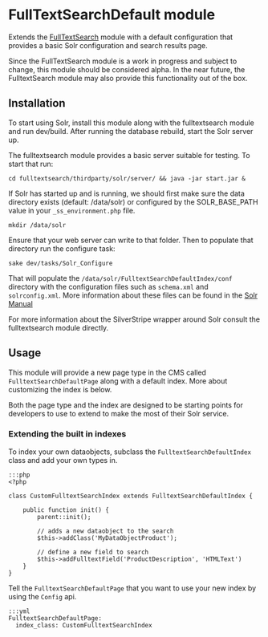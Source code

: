 # FullTextSearchDefault module

Extends the [FullTextSearch](https://github.com/silverstripe-labs/silverstripe-fulltextsearch)
module with a default configuration that provides a basic Solr configuration and
search results page.

Since the FullTextSearch module is a work in progress and subject to change, 
this module should be considered alpha. In the near future, the FulltextSearch
module may also provide this functionality out of the box.

## Installation

To start using Solr, install this module along with the fulltextsearch module
and run dev/build. After running the database rebuild, start the Solr server up. 

The fulltextsearch module provides a basic server suitable for testing. To start 
that run:

	cd fulltextsearch/thirdparty/solr/server/ && java -jar start.jar &

If Solr has started up and is running, we should first make sure the data 
directory exists (default: /data/solr) or configured by the SOLR_BASE_PATH
value in your `_ss_environment.php` file.

	mkdir /data/solr

Ensure that your web server can write to that folder. Then to populate that
directory run the configure task:

	sake dev/tasks/Solr_Configure

That will populate the `/data/solr/FulltextSearchDefaultIndex/conf` directory 
with the configuration files such as `schema.xml` and `solrconfig.xml`. More
information about these files can be found in the [Solr Manual](http://lucene.apache.org/solr/)

For more information about the SilverStripe wrapper around Solr consult the 
fulltextsearch module directly.

## Usage

This module will provide a new page type in the CMS called `FulltextSearchDefaultPage`
along with a default index. More about customizing the index is below. 

Both the page type and the index are designed to be starting points for 
developers to use to extend to make the most of their Solr service.

### Extending the built in indexes

To index your own dataobjects, subclass the `FulltextSearchDefaultIndex` class
and add your own types in. 
	
	:::php
	<?php

	class CustomFulltextSearchIndex extends FulltextSearchDefaultIndex {

		public function init() {
			parent::init();

			// adds a new dataobject to the search
			$this->addClass('MyDataObjectProduct');

			// define a new field to search
			$this->addFulltextField('ProductDescription', 'HTMLText')
		}
	}

Tell the `FulltextSearchDefaultPage` that you want to use your new index by
using the `Config` api.
	
	:::yml
	FulltextSearchDefaultPage:
 	  index_class: CustomFulltextSearchIndex

